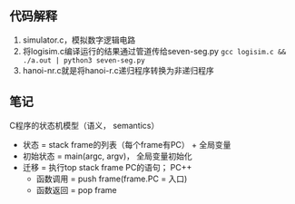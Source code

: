 ## 代码解释
1. simulator.c，模拟数字逻辑电路
2. 将logisim.c编译运行的结果通过管道传给seven-seg.py
`gcc logisim.c && ./a.out | python3 seven-seg.py`
3. hanoi-nr.c就是将hanoi-r.c递归程序转换为非递归程序

## 笔记
C程序的状态机模型（语义， semantics）
* 状态 = stack frame的列表（每个frame有PC） + 全局变量
* 初始状态 = main(argc, argv)， 全局变量初始化
* 迁移 = 执行top stack frame PC的语句； PC++
	* 函数调用 = push frame(frame.PC = 入口)
	* 函数返回 = pop frame
